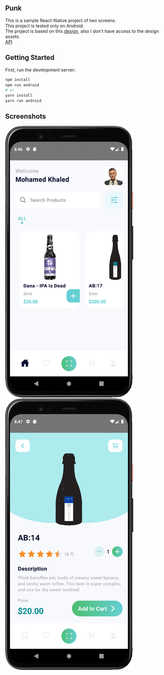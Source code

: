 ## Punk

This is a sample React-Native project of two screens. <br />
This project is tested only on Android. <br />
The project is based on this [design](https://www.uplabs.com/posts/grocery-app-ios-mobile-ui-kits-food-delivery-app), also I don't have access to the design assets. <br />
[API](https://punkapi.com/documentation/v2)

## Getting Started

First, run the development server:

```bash
npm install
npm run android
# or
yarn install
yarn run android
```

## Screenshots

![Home](./screenshots/Capture.PNG)
![Product](./screenshots/Capture-1.PNG)
